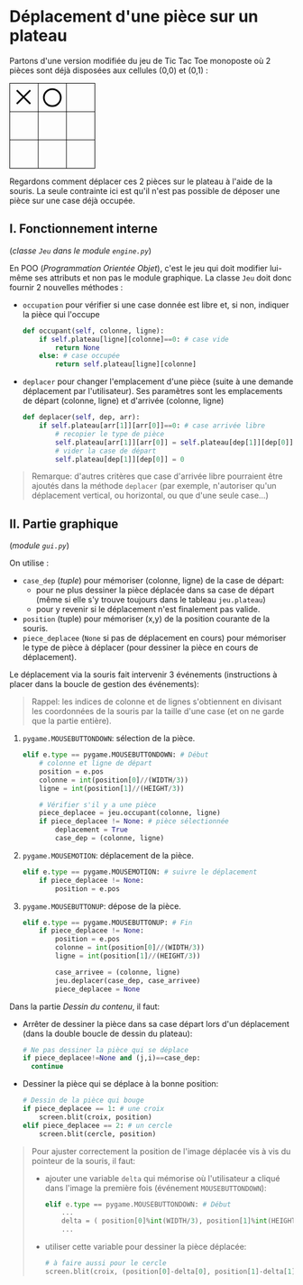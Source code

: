 # Déplacement d'une pièce sur un plateau

Partons d'une version modifiée du jeu de Tic Tac Toe monoposte  où 2 pièces sont déjà disposées aux cellules (0,0) et (0,1) :

<svg width="150" height="150" style="border: 1px solid black;">
    <path stroke="black" d="M 50 0 V 150 M 100 0 V 150 M 0 50 H 150 M 0 100 H 150" />
    <path stroke="black" stroke-width="3" d="M 0 0 m 12 12 l 24 24 m 0 -24 l -24 24" />
    <circle stroke="black" stroke-width="3" cx="75" cy="25" r="15" fill="None"/>
</svg>

Regardons comment déplacer ces 2 pièces sur le plateau à l'aide de la souris. La seule contrainte ici est qu'il n'est pas possible de déposer une pièce sur une case déjà occupée.

## I. Fonctionnement interne

(*classe `Jeu` dans le module `engine.py`*)

En POO (*Programmation Orientée Objet*), c'est le jeu qui doit modifier lui-même ses attributs et non pas le module graphique. La classe `Jeu` doit donc fournir 2 nouvelles méthodes :

- `occupation` pour vérifier si une case donnée est libre et, si non, indiquer la pièce qui l'occupe
  
  ```python
  def occupant(self, colonne, ligne):
      if self.plateau[ligne][colonne]==0: # case vide
          return None
      else: # case occupée
          return self.plateau[ligne][colonne]
  ```

- `deplacer` pour changer l'emplacement d'une pièce (suite à une demande déplacement par l'utilisateur). Ses paramètres sont les emplacements de départ (colonne, ligne) et d'arrivée (colonne, ligne)
  
  ```python
  def deplacer(self, dep, arr):
      if self.plateau[arr[1]][arr[0]]==0: # case arrivée libre
          # recopier le type de pièce
          self.plateau[arr[1]][arr[0]] = self.plateau[dep[1]][dep[0]]
          # vider la case de départ
          self.plateau[dep[1]][dep[0]] = 0
  ```

> Remarque: d'autres critères que case d'arrivée libre pourraient être ajoutés dans la méthode `deplacer` (par exemple, n'autoriser qu'un déplacement vertical, ou horizontal, ou que d'une seule case...)

## II. Partie graphique

(*module `gui.py`*)

On utilise :

- `case_dep` (*tuple*) pour mémoriser (colonne, ligne) de la case de départ:
  - pour ne plus dessiner la pièce déplacée dans sa case de départ (même si elle s'y trouve toujours dans le tableau `jeu.plateau`)
  - pour y revenir si le déplacement n'est finalement pas valide.
- `position` (tuple) pour mémoriser (x,y) de la position courante de la souris.
- `piece_deplacee` (`None` si pas de déplacement en cours) pour mémoriser le type de pièce à déplacer (pour dessiner la pièce en cours de déplacement).

Le déplacement via la souris fait intervenir 3 événements (instructions à placer dans la boucle de gestion des événements):

> Rappel: les indices de colonne et de lignes s'obtiennent en divisant les coordonnées de la souris par la taille d'une case (et on ne garde que la partie entière).

1. `pygame.MOUSEBUTTONDOWN`: sélection de la pièce.
   
   ```python
   elif e.type == pygame.MOUSEBUTTONDOWN: # Début
       # colonne et ligne de départ
       position = e.pos
       colonne = int(position[0]//(WIDTH/3))
       ligne = int(position[1]//(HEIGHT/3))
   
       # Vérifier s'il y a une pièce
       piece_deplacee = jeu.occupant(colonne, ligne)
       if piece_deplacee != None: # pièce sélectionnée
           deplacement = True 
           case_dep = (colonne, ligne)
   ```

2. `pygame.MOUSEMOTION`: déplacement de la pièce.
   
   ```python
   elif e.type == pygame.MOUSEMOTION: # suivre le déplacement
       if piece_deplacee != None:
           position = e.pos
   ```

3. `pygame.MOUSEBUTTONUP`: dépose de la pièce.
   
   ```python
   elif e.type == pygame.MOUSEBUTTONUP: # Fin
       if piece_deplacee != None:
           position = e.pos
           colonne = int(position[0]//(WIDTH/3))
           ligne = int(position[1]//(HEIGHT/3))
   
           case_arrivee = (colonne, ligne)
           jeu.deplacer(case_dep, case_arrivee)
           piece_deplacee = None
   ```

Dans la partie *Dessin du contenu*, il faut:

- Arrêter de dessiner la pièce dans sa case départ lors d'un déplacement (dans la double boucle de dessin du plateau):
  
  ```python
  # Ne pas dessiner la pièce qui se déplace
  if piece_deplacee!=None and (j,i)==case_dep:
    continue
  ```

- Dessiner la pièce qui se déplace à la bonne position:
  
  ```python
  # Dessin de la pièce qui bouge
  if piece_deplacee == 1: # une croix
      screen.blit(croix, position)
  elif piece_deplacee == 2: # un cercle
      screen.blit(cercle, position)
  ```

> Pour ajuster correctement la position de l'image déplacée vis à vis du pointeur de la souris, il faut:
>
> - ajouter une variable `delta` qui mémorise où l'utilisateur a cliqué dans l'image la première fois (événement `MOUSEBUTTONDOWN`):
>
>   ```python
>   elif e.type == pygame.MOUSEBUTTONDOWN: # Début
>       ...
>       delta = ( position[0]%int(WIDTH/3), position[1]%int(HEIGHT/3) )
>       ...
>   ```
>
> - utiliser cette variable pour dessiner la pièce déplacée:
>
>   ```python
>   # à faire aussi pour le cercle
>   screen.blit(croix, (position[0]-delta[0], position[1]-delta[1]) )
>   ```